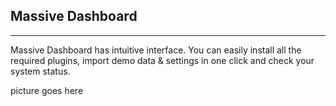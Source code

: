 ## Massive Dashboard
---

Massive Dashboard has intuitive interface. You can easily install all the required plugins, import demo data & settings in one click and check your system status.

picture goes here
